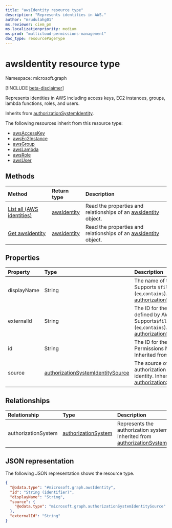 ```yaml
---
title: "awsIdentity resource type"
description: "Represents identities in AWS."
author: "mrudulahg01"
ms.reviewer: ciem_pm
ms.localizationpriority: medium
ms.prod: "multicloud-permissions-management"
doc_type: resourcePageType
---
```


# awsIdentity resource type

Namespace: microsoft.graph

[!INCLUDE [beta-disclaimer](../../includes/beta-disclaimer.md)]

Represents identities in AWS including access keys, EC2 instances, groups, lambda functions, roles, and users.

Inherits from [authorizationSystemIdentity](../resources/authorizationsystemidentity.md).

The following resources inherit from this resource type:

- [awsAccessKey](awsaccesskey.md)
- [awsEc2Instance](awsec2instance.md)
- [awsGroup](awsgroup.md)
- [awsLambda](awslambda.md)
- [awsRole](awsrole.md)
- [awsUser](awsuser.md)

## Methods
|Method|Return type|Description|
|:---|:---|:---|
|[List all (AWS identities)](../api/awsassociatedidentities-list-all.md)|[awsIdentity](../resources/awsidentity.md)|Read the properties and relationships of an [awsIdentity](../resources/awsidentity.md) object.|
|[Get awsIdentity](../api/awsidentity-get.md)|[awsIdentity](../resources/awsidentity.md)|Read the properties and relationships of an [awsIdentity](../resources/awsidentity.md) object.|

## Properties
|Property|Type|Description|
|:---|:---|:---|
|displayName|String|The name of the object. Supports `$filter` (`eq`,`contains`). Inherited from [authorizationSystemIdentity](../resources/authorizationsystemidentity.md).|
|externalId|String|The ID for the identity as defined by AWS. Supports`$filter` (`eq`,`contains`). Inherited from [authorizationSystemIdentity](../resources/authorizationsystemidentity.md).|
|id|String|The ID for the identity in Permissions Management. Inherited from [entity](../resources/entity.md).|
|source|[authorizationSystemIdentitySource](../resources/authorizationsystemidentitysource.md)|The source of the authorization system identity. Inherited from [authorizationSystemIdentity](../resources/authorizationsystemidentity.md).|

## Relationships
|Relationship|Type|Description|
|:---|:---|:---|
|authorizationSystem|[authorizationSystem](../resources/authorizationsystem.md)|Represents the authorization system. Inherited from [authorizationSystemIdentity](../resources/authorizationsystemidentity.md)|

## JSON representation
The following JSON representation shows the resource type.
<!-- {
  "blockType": "resource",
  "keyProperty": "id",
  "@odata.type": "microsoft.graph.awsIdentity",
  "baseType": "microsoft.graph.authorizationSystemIdentity",
  "openType": false
}
-->
``` json
{
  "@odata.type": "#microsoft.graph.awsIdentity",
  "id": "String (identifier)",
  "displayName": "String",
  "source": {
    "@odata.type": "microsoft.graph.authorizationSystemIdentitySource"
  },
  "externalId": "String"
}
```

